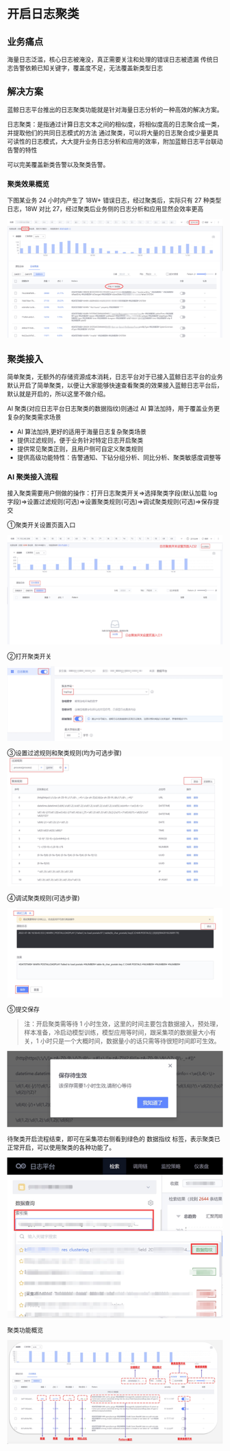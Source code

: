 # 开启日志聚类


## 业务痛点

海量日志泛滥，核心日志被淹没，真正需要关注和处理的错误日志被遗漏
传统日志告警依赖已知关键字，覆盖度不足，无法覆盖新类型日志

## 解决方案

蓝鲸日志平台推出的日志聚类功能就是针对海量日志分析的一种高效的解决方案。

日志聚类：是指通过计算日志文本之间的相似度，将相似度高的日志聚合成一类，并提取他们的共同日志模式的方法
通过聚类，可以将大量的日志聚合成少量更具可读性的日志模式，大大提升业务日志分析和应用的效率，附加蓝鲸日志平台联动告警的特性

可以完美覆盖新类告警以及聚类告警。



### 聚类效果概览

下图某业务 24 小时内产生了 18W+ 错误日志，经过聚类后，实际只有 27 种类型日志，18W 对比 27，经过聚类后业务侧的日志分析和应用显然会效率更高

![](media/16619457286307.jpg)


## 聚类接入

简单聚类，无额外的存储资源成本消耗，日志平台对于已接入蓝鲸日志平台的业务默认开启了简单聚类，以便让大家能够快速查看聚类的效果接入蓝鲸日志平台后，默认就是开启的，所以这里不做介绍。

AI 聚类(对应日志平台日志聚类的数据指纹)则通过 AI 算法加持，用于覆盖业务更复杂的聚类需求场景

* AI 算法加持,更好的适用于海量日志复杂聚类场景
* 提供过滤规则，便于业务针对特定日志开启聚类
* 提供常见聚类正则，且用户侧可自定义聚类规则
* 提供高级功能特性：告警通知、下钻分组分析、同比分析、聚类敏感度调整等

### AI 聚类接入流程

接入聚类需要用户侧做的操作：打开日志聚类开关=>选择聚类字段(默认加载 log 字段)=>设置过滤规则(可选)=>设置聚类规则(可选)=>调试聚类规则(可选)=>保存提交

①聚类开关设置页面入口

![](media/16619457780708.jpg)


②打开聚类开关

![](media/16619457859514.jpg)


③设置过滤规则和聚类规则(均为可选步骤)
![](media/16619457924042.jpg)



④调试聚类规则(可选步骤)

![](media/16619457995935.jpg)


⑤提交保存

> 注：开启聚类需等待 1 小时生效，这里的时间主要包含数据接入，预处理，样本准备，冷启动模型训练，模型应用等时间，跟采集项的数据量大小有关，1 小时只是一个大概时间，数据量小的话只需等待很短时间即可生效。

![](media/16619458250552.jpg)




待聚类开启流程结束，即可在采集项右侧看到绿色的 数据指纹 标签，表示聚类已正常开启，可以使用聚类的各种功能了。

![](media/16619458320840.jpg)


聚类功能概览

![](media/16619458387040.jpg)



